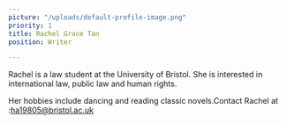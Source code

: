 ```yaml
---
picture: "/uploads/default-profile-image.png"
priority: 1
title: Rachel Grace Tan
position: Writer

---
```

Rachel is a law student at the University of Bristol. She is interested in international law, public law and human rights.

Her hobbies include dancing and reading classic novels.Contact Rachel at :[ha19805@bristol.ac.uk](mailto:ha19805@bristol.ac.uk)
